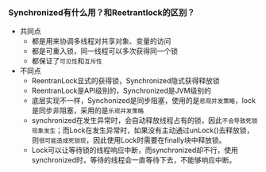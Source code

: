 ### Synchronized有什么用？和Reetrantlock的区别？

- 共同点
  - 都是用来协调多线程对共享对象、变量的访问
  - 都是可重入锁，同一线程可以多次获得同一个锁
  - 都保证了`可见性`和`互斥性`
- 不同点
  - ReentranLock显式的获得锁，Synchronized隐式获得释放锁
  - ReentranLock是API级别的，Synchronized是JVM级别的
  - 底层实现不一样，Synchonized是同步阻塞，使用的是`悲观并发策略`，lock是同步非阻塞，采用的是`乐观并发策略`
  - synchronized在发生异常时，会自动释放线程占有的锁，因此`不会导致死锁现象发生`；而Lock在发生异常时，如果没有主动通过unLock()去释放锁，则`很可能造成死锁现`，因此使用Lock时需要在finally块中释放锁。
  - Lock可以让等待锁的线程响应中断，而synchronized却不行，使用synchronized时，等待的线程会一直等待下去，不能够响应中断。

